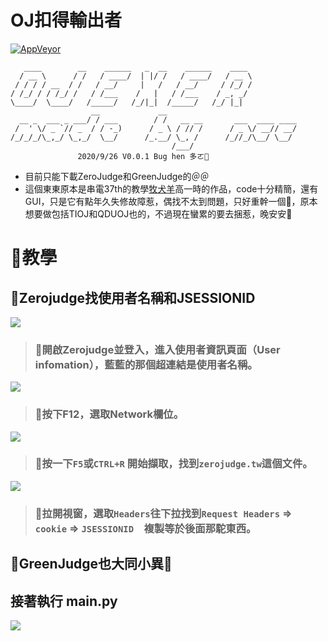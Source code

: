 # OJ扣得輸出者 

[![AppVeyor](https://ci.appveyor.com/api/projects/status/github/Ne0nd0g/merlin?branch=dev&svg=true)](https://ci.appveyor.com/project/Ne0nd0g/merlin)

```
   ____        __    ______   _  __    ______    ____ 
  / __ \      / /   / ____/  | |/ /   / ____/   / __ \ 
 / / / / __  / /   / __/     |   /   / __/     / /_/ /
/ /_/ / / /_/ /   / /___    /   |   / /___    / _, _/ 
\____/  \____/   /_____/   /_/|_|  /_____/   /_/ |_|        
                  __             __                             
  __ _  ___ _ ___/ / ___        / /   __ __       ___  ____ ____
 /  ' \/ _ `// _  / / -_)      / _ \ / // /      / _ \/ __// __/
/_/_/_/\_,_/ \_,_/  \__/      /_.__/ \_, /      /_//_/\__/ \__/ 
                                    /___/                      
               2020/9/26 V0.0.1 Bug hen 多ㄛ💩
```
+ 目前只能下載ZeroJudge和GreenJudge的＠＠
+ 這個東東原本是串電37th的教學[牧犬羊](https://github.com/nevikw39/ZeroJudge_Exporter)高一時的作品，code十分精簡，還有GUI，只是它有點年久失修故障惹，偶找不太到問題，只好重幹一個🥴，原本想要做包括TIOJ和QDUOJ也的，不過現在蠻累的要去捆惹，晚安安🐂

# 🍖教學

## 🐛Zerojudge找使用者名稱和JSESSIONID

![](https://i.imgur.com/I7Yawnd.png)

> ### 💊開啟Zerojudge並登入，進入使用者資訊頁面（User infomation），藍藍的那個超連結是**使用者名稱**。
								
![](https://i.imgur.com/BW2gYv7.png)

> ### 🍭按下F12，選取Network欄位。

![](https://i.imgur.com/vijRTyZ.png)

> ### 🚌按一下`F5`或`CTRL+R` 開始擷取，找到`zerojudge.tw`這個文件。

![](https://i.imgur.com/HvTg3T4.png)
> ### 🎄拉開視窗，選取`Headers`往下拉找到`Request Headers` => `cookie` => `JSESSIONID`　複製等於後面**那駝東西**。

## 🙈GreenJudge也大同小異🐻

## 接著執行 main.py

![](https://i.imgur.com/ysu4gP4.png)
